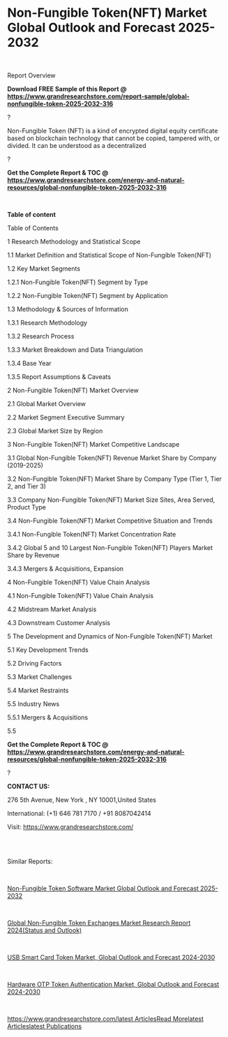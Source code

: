 <h1>Non-Fungible Token(NFT) Market Global Outlook and Forecast 2025-2032</h1><br/><p>Report Overview</p>
 
 
 
 <div><b>Download FREE Sample of this Report @ <a href="https://www.grandresearchstore.com/report-sample/global-nonfungible-token-2025-2032-316">https://www.grandresearchstore.com/report-sample/global-nonfungible-token-2025-2032-316</a></b></div>
 
 
 
 <p>? </p>
 
 
 
 <p>Non-Fungible Token (NFT) is a kind of encrypted digital equity certificate based on blockchain technology that cannot be copied, tampered with, or divided. It can be understood as a decentralized</p>
 
 
 
 <p>? </p>
 
 
 
 <div><b>Get the Complete Report & TOC @ <a href="https://www.grandresearchstore.com/energy-and-natural-resources/global-nonfungible-token-2025-2032-316">https://www.grandresearchstore.com/energy-and-natural-resources/global-nonfungible-token-2025-2032-316</a></b></div>
 
 
 
 <p><br />
 
 <b>Table of content</b></p>
 
 
 
 <p>Table of Contents<br />
 
 1 Research Methodology and Statistical Scope<br />
 
 1.1 Market Definition and Statistical Scope of Non-Fungible Token(NFT)<br />
 
 1.2 Key Market Segments<br />
 
 1.2.1 Non-Fungible Token(NFT) Segment by Type<br />
 
 1.2.2 Non-Fungible Token(NFT) Segment by Application<br />
 
 1.3 Methodology & Sources of Information<br />
 
 1.3.1 Research Methodology<br />
 
 1.3.2 Research Process<br />
 
 1.3.3 Market Breakdown and Data Triangulation<br />
 
 1.3.4 Base Year<br />
 
 1.3.5 Report Assumptions & Caveats<br />
 
 2 Non-Fungible Token(NFT) Market Overview<br />
 
 2.1 Global Market Overview<br />
 
 2.2 Market Segment Executive Summary<br />
 
 2.3 Global Market Size by Region<br />
 
 3 Non-Fungible Token(NFT) Market Competitive Landscape<br />
 
 3.1 Global Non-Fungible Token(NFT) Revenue Market Share by Company (2019-2025)<br />
 
 3.2 Non-Fungible Token(NFT) Market Share by Company Type (Tier 1, Tier 2, and Tier 3)<br />
 
 3.3 Company Non-Fungible Token(NFT) Market Size Sites, Area Served, Product Type<br />
 
 3.4 Non-Fungible Token(NFT) Market Competitive Situation and Trends<br />
 
 3.4.1 Non-Fungible Token(NFT) Market Concentration Rate<br />
 
 3.4.2 Global 5 and 10 Largest Non-Fungible Token(NFT) Players Market Share by Revenue<br />
 
 3.4.3 Mergers & Acquisitions, Expansion<br />
 
 4 Non-Fungible Token(NFT) Value Chain Analysis<br />
 
 4.1 Non-Fungible Token(NFT) Value Chain Analysis<br />
 
 4.2 Midstream Market Analysis<br />
 
 4.3 Downstream Customer Analysis<br />
 
 5 The Development and Dynamics of Non-Fungible Token(NFT) Market<br />
 
 5.1 Key Development Trends<br />
 
 5.2 Driving Factors<br />
 
 5.3 Market Challenges<br />
 
 5.4 Market Restraints<br />
 
 5.5 Industry News<br />
 
 5.5.1 Mergers & Acquisitions<br />
 
 5.5</p>
 
 
 
 <div><b>Get the Complete Report & TOC @ <a href="https://www.grandresearchstore.com/energy-and-natural-resources/global-nonfungible-token-2025-2032-316">https://www.grandresearchstore.com/energy-and-natural-resources/global-nonfungible-token-2025-2032-316</a></b></div>
 
 
 
 <p>? </p>
 
 
 
 <p><b>CONTACT US:</b><br />
 
 276 5th Avenue, New York , NY 10001,United States<br />
 
 International: (+1) 646 781 7170 / +91 8087042414<br />
 
 Visit: <a href="https://www.grandresearchstore.com/">https://www.grandresearchstore.com/</a><br />
 
 <br />
 
 <br />
 
 Similar Reports:<br />
 
 <br />
 
 <a href="https://www.grandresearchstore.com/energy-and-natural-resources/global-nonfungible-token-software-2025-2032-120">Non-Fungible Token Software Market Global Outlook and Forecast 2025-2032</a><br />
 
 <br />
 
 <a href="https://www.grandresearchstore.com/ict-and-media/global-nonfungible-token-exchanges-2024-384">Global Non-Fungible Token Exchanges Market Research Report 2024(Status and Outlook)</a><br />
 
 <br />
 
 <a href="https://www.grandresearchstore.com/semiconductor-and-electronics/global-us-usb-smart-card-token-forecast-2024-2030-867">USB Smart Card Token Market, Global Outlook and Forecast 2024-2030</a><br />
 
 <br />
 
 <a href="https://www.grandresearchstore.com/ict-and-media/global-hardware-otp-token-authentication-forecast-2024-2030-522">Hardware OTP Token Authentication Market, Global Outlook and Forecast 2024-2030</a><br />
 
 <br />
 
 <a href="https://gyeongbokgung.com">https://www.grandresearchstore.com/</a><a href="https://hallyeomaritime.com">latest Articles</a><a href="https://jingwansa.com">Read More</a><a href="https://nguoiviet.jp/">latest Articles</a><a href="https://www.intelmarketresearch.com/">latest Publications</a></p>